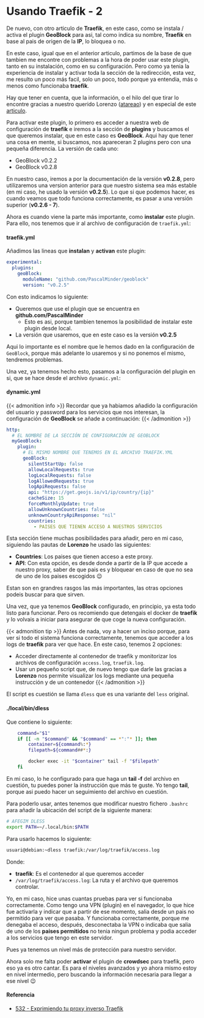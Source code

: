 # Usando Traefik - 2

De nuevo, con otro articulo de **Traefik**, en este caso, como se instala / activa el plugin **GeoBlock** para asi, tal como indica su nombre, **Traefik** en base al pais de origen de la **IP**, lo bloquea o no.

En este caso, igual que en el anterior articulo, partimos de la base de que tambien me encontre con problemas a la hora de poder usar este plugin, tanto en su instalación, como en su configuración. Pero como ya tenia la experiencia de instalar y activar toda la sección  de la redirección, esta vez, me resulto un poco más facil, solo un poco, todo porque ya entendia, más o menos como funcionaba **traefik**.

Hay que tener en cuenta, que la información, o el hilo del que tirar lo encontre gracias a nuestro querido Lorenzo ([atareao](https://atareao.es)) y en especial de este [articulo](https://atareao.es/podcast/exprimiendo-tu-proxy-inverso-traefik).

<!--more-->

Para activar este plugin, lo primero es acceder a nuestra web de configuración de **traefik** e iremos a la sección de **plugins** y buscamos el que queremos instalar, que en este caso es **GeoBlock**. Aqui hay que tener una cosa en mente, si buscamos, nos apareceran 2 plugins pero con una pequeña diferencia. La versión de cada uno:
- GeoBlock v0.2.2
- GeoBlock v0.2.8

En nuestro caso, iremos a por la documentación de la versión **v0.2.8**, pero utilizaremos una version anterior para que nuestro sistema sea más estable (en mi caso, he usado la versión **v0.2.5**). Lo que si que podemos hacer, es cuando veamos que todo funciona correctamente, es pasar a una versión superior (**v0.2.6 - 7**).

Ahora es cuando viene la parte más importante, como **instalar** este plugin. Para ello, nos tenemos que ir al archivo de configuración de `traefik.yml`:

#### traefik.yml
Añadimos las lineas que **instalan** y **activan** este plugin:
```yaml
experimental:
  plugins:
    geoBlock:
      moduleName: "github.com/PascalMinder/geoblock"
      version: "v0.2.5"
```
Con esto indicamos lo siguiente:
- Queremos que use el plugin que se encuentra en **github.com/PascalMinder**
  - Esto es asi, porque tambien tenemos la posibilidad de instalar este plugin desde local.
- La versión que usaremos, que en este caso es la versión **v0.2.5**

Aqui lo importante es el nombre que le hemos dado en la configuración de `GeoBlock`, porque más adelante lo usaremos y si no ponemos el mismo, tendremos problemas.

Una vez, ya tenemos hecho esto, pasamos a la configuración del plugin en si, que se hace desde el archivo `dynamic.yml`:

#### dynamic.yml

{{< admonition info >}}
Recordar que ya habiamos añadido la configuración del usuario y password para los servicios que nos interesan, la configuración de **GeoBlock** se añade a continuación:
{{< /admonition >}}

```yaml
http:
  # EL NOMBRE DE LA SECCIÓN DE CONFIGURACIÓN DE GEOBLOCK
  myGeoBlock:
    plugin:
      # EL MISMO NOMBRE QUE TENEMOS EN EL ARCHIVO TRAEFIK.YML
      geoBlock:
        silentStartUp: false
        allowLocalRequests: true
        logLocalRequests: false
        logAllowedRequests: true
        logApiRequests: false
        api: "https://get.geojs.io/v1/ip/country/{ip}"
        cacheSize: 15
        forceMonthlyUpdate: true
        allowUnknownCountries: false
        unknownCountryApiResponse: "nil"
        countries:
          - PAISES QUE TIENEN ACCESO A NUESTROS SERVICIOS
```
Esta sección tiene muchas posibilidades para añadir, pero en mi caso, siguiendo las pautas de **Lorenzo** he usado las siguientes:
- **Countries**: Los paises que tienen acceso a este proxy.
- **API**: Con esta opción, es desde donde a partir de la IP que accede a nuestro proxy, saber de que pais es y bloquear en caso de que no sea de uno de los paises escogidos 😉

Estan son en grandres rasgos las más importantes, las otras opciones podeis buscar para que sirven.

Una vez, que ya tenemos **GeoBlock** configurado, en principio, ya esta todo listo para funcionar. Pero os recomiendo que detengais el docker de **traefik** y lo volvais a iniciar para asegurar de que coge la nueva configuración.

{{< admonition tip >}}
Antes de nada, voy a hacer un inciso porque, para ver si todo el sistema funciona correctamente, tenemos que acceder a los logs de **traefik** para ver que hace. En este caso, tenemos 2 opciones:
- Acceder directamente al contenedor de traefik y monitorizar los archivos de configuración `access.log`, `traefik.log`.
- Usar un pequeño script que, de nuevo tengo que darle las gracias a **Lorenzo** nos permite visualizar los logs mediante una pequeña instrucción y de un contenedor
{{< /admonition >}}

El script es cuestión se llama `dless` que es una variante del `less` original.

#### ./local/bin/dless
Que contiene lo siguiente:
```bash
    command="$1"
    if [[ -n "$command" && "$command" == *":"* ]]; then
        container=${command%:*}
        filepath=${command##*:}

        docker exec -it "$container" tail -f "$filepath"
    fi
```
En mi caso, lo he configurado para que haga un **tail -f** del archivo en cuestión, tu puedes poner la instrucción que más te guste. Yo tengo **tail**, porque asi puedo hacer un seguimiento del archivo en cuestión.

Para poderlo usar, antes tenemos que modificar nuestro fichero `.bashrc` para añadir la ubicación del script de la siguiente manera:
```bash
# AFEGIM DLESS
export PATH=~/.local/bin:$PATH
```
Para usarlo hacemos lo siguiente:
```bash
usuari@debian:~dless traefik:/var/log/traefik/access.log
```
Donde:
- **traefik**: Es el contenedor al que queremos acceder
- `/var/log/traefik/access.log`: La ruta y el archivo que queremos controlar.

Yo, en mi caso, hice unas cuantas pruebas para ver si funcionaba correctamente. Como tengo una VPN (plugin) en el navegador, lo que hice fue activarla y indicar que a partir de ese momento, salia desde un pais no permitido para ver que pasaba. Y funcionaba correctamente, porque me denegaba el acceso, después, desconectaba la VPN o indicaba que salia de uno de los **paises permitidos** no tenia ningun problema y podia acceder a los servicios que tengo en este servidor.

Pues ya tenemos un nivel más de protección para nuestro servidor.

Ahora solo me falta poder **activar** el plugin de **crowdsec** para traefik, pero eso ya es otro cantar. Es para el niveles avanzados y yo ahora mismo estoy en nivel intermedio, pero buscando la información necesaria para llegar a ese nivel 😉
#### Referencia
- [532 - Exprimiendo tu proxy inverso Traefik](https://atareao.es/podcast/exprimiendo-tu-proxy-inverso-traefik)


